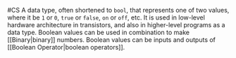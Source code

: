 #CS
A data type, often shortened to `bool`, that represents one of two values, where it be `1` or `0`, `true` or `false`, `on` or `off`, etc. It is used in low-level hardware architecture in transistors, and also in higher-level programs as a data type. Boolean values can be used in combination to make [[Binary|binary]] numbers. Boolean values can be inputs and outputs of [[Boolean Operator|boolean operators]].